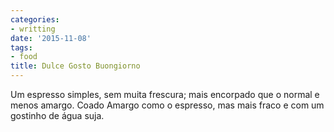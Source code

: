 ```yaml
---
categories:
- writting
date: '2015-11-08'
tags:
- food
title: Dulce Gosto Buongiorno
---
```


Um espresso simples, sem muita frescura; mais encorpado que o normal e menos amargo. Coado Amargo como o espresso, mas mais fraco e com um gostinho de água suja.